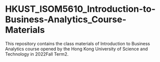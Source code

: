 # HKUST_ISOM5610_Introduction-to-Business-Analytics_Course-Materials
This repository contains the class materials of Introduction to Business Analytics course opened by the Hong Kong University of Science and Technology in 2022Fall Term2.
